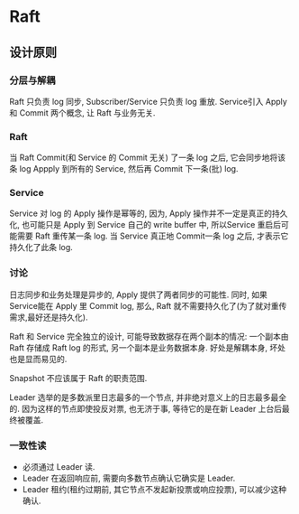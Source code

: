 # Raft

## 设计原则

### 分层与解耦

Raft 只负责 log 同步, Subscriber/Service 只负责 log 重放. Service引入 Apply 和 Commit 两个概念, 让 Raft 与业务无关.

### Raft

当 Raft Commit(和 Service 的 Commit 无关) 了一条 log 之后, 它会同步地将该条 log Appply 到所有的 Service, 然后再 Commit 下一条(批) log.

### Service

Service 对 log 的 Apply 操作是幂等的, 因为, Apply 操作并不一定是真正的持久化, 也可能只是 Apply 到 Service 自己的 write buffer 中, 所以Service 重启后可能需要 Raft 重传某一条 log. 当 Service 真正地 Commit一条 log 之后, 才表示它持久化了此条 log.

### 讨论

日志同步和业务处理是异步的, Apply 提供了两者同步的可能性. 同时, 如果 Service能在 Apply 里 Commit log, 那么, Raft 就不需要持久化了(为了就对重传需求,最好还是持久化).

Raft 和 Service 完全独立的设计, 可能导致数据存在两个副本的情况: 一个副本由Raft 存储成 Raft log 的形式, 另一个副本是业务数据本身. 好处是解耦本身, 坏处也是显而易见的.

Snapshot 不应该属于 Raft 的职责范围.

Leader 选举的是多数派里日志最多的一个节点, 并非绝对意义上的日志最多最全的. 因为这样的节点即使投反对票, 也无济于事, 等待它的是在新 Leader 上台后最终被覆盖.

### 一致性读

* 必须通过 Leader 读.
* Leader 在返回响应前, 需要向多数节点确认它确实是 Leader.
* Leader 租约(租约过期前, 其它节点不发起新投票或响应投票), 可以减少这种确认.

